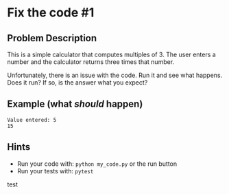 # Fix the code #1

## Problem Description
This is a simple calculator that computes multiples of 3. The user enters a number and the calculator returns three times that number.

Unfortunately, there is an issue with the code. Run it and see what happens. Does it run? If so, is the answer what you expect? 

## Example (what *should* happen)
```
Value entered: 5
15
```

## Hints
* Run your code with: `python my_code.py` or the run button
* Run your tests with: `pytest`

test
